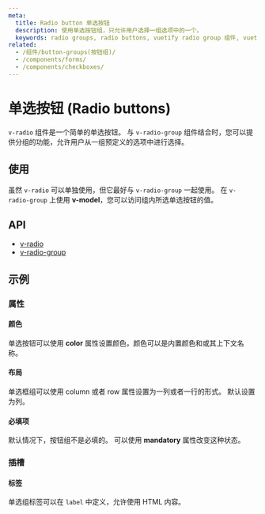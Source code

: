 ```yaml
---
meta:
  title: Radio button 单选按钮
  description: 使用单选按钮组，只允许用户选择一组选项中的一个。
  keywords: radio groups, radio buttons, vuetify radio group 组件, vuetify radio 组件, vue radio 组件, vue radio group 组件
related:
  - /组件/button-groups(按钮组)/
  - /components/forms/
  - /components/checkboxes/
---
```


# 单选按钮 (Radio buttons)

`v-radio` 组件是一个简单的单选按钮。 与 `v-radio-group` 组件结合时，您可以提供分组的功能，允许用户从一组预定义的选项中进行选择。

<entry-ad />

## 使用

虽然 `v-radio` 可以单独使用，但它最好与 `v-radio-group` 一起使用。 在 `v-radio-group` 上使用 **v-model**，您可以访问组内所选单选按钮的值。

<example file="v-radio-group/usage" />

## API

- [v-radio](/api/v-radio)
- [v-radio-group](/api/v-radio-group)

<inline-api page="components/radio-buttons" />

## 示例

### 属性

#### 颜色

单选按钮可以使用 **color** 属性设置颜色，颜色可以是内置颜色和或其上下文名称。

<example file="v-radio-group/prop-colors" />

#### 布局

单选框组可以使用 column 或者 row 属性设置为一列或者一行的形式。 默认设置为列。

<example file="v-radio-group/prop-direction" />

#### 必填项

默认情况下，按钮组不是必填的。 可以使用 **mandatory** 属性改变这种状态。

<example file="v-radio-group/prop-mandatory" />

### 插槽

#### 标签

单选组标签可以在 `label` 中定义，允许使用 HTML 内容。

<example file="v-radio-group/slot-label" />

<backmatter />

